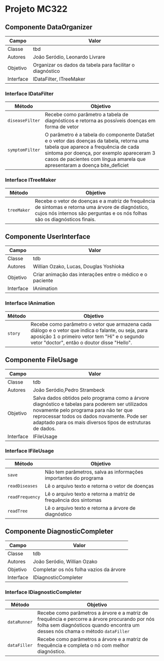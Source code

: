 # Projeto MC322

## Componente DataOrganizer
|Campo | Valor|
|------|--------|
|Classe|tbd|
|Autores|João Seródio, Leonardo Livrare|
|Objetivo|Organizar os dados da tabela para facilitar o diagnóstico|
|Interface|IDataFilter, ITreeMaker|

### Interface IDataFilter
|Método| Objetivo|
|------|--------|
|`diseaseFilter`|Recebe como parâmetro a tabela de diagnósticos e retorna as possíveis doenças em forma de vetor|
|`symptomFilter`|O parâmetro é a tabela do componente DataSet e o vetor das doenças da tabela, retorna uma tabela que aparece a frequência de cada sintoma por doença, por exemplo apareceram 3 casos de pacientes com língua amarela que apresentaram a doença bite_deficiet |

### Interface ITreeMaker
|Método| Objetivo|
|------|--------|
|`treeMaker`|Recebe o vetor de doenças e a matriz de frequência de sintomas e retorna uma árvore de diagnóstico, cujos nós internos são perguntas e os nós folhas são os diagnósticos finais.|


## Componente UserInterface
|Campo | Valor|
|------|--------|
|Classe|tdb|
|Autores|Willian Ozako, Lucas, Douglas Yoshioka|
|Objetivo|Criar animação das interações entre o médico e o paciente|
|Interface|IAnimation|

### Interface IAnimation
|Método| Objetivo|
|------|--------|
|`story`|Recebe como parâmetro o vetor que armazena cada diálogo e o vetor que indica o falante, ou seja, para  aposição 1 o primeiro vetor tem "Hi" e o segundo vetor "doctor", então o doutor disse "Hello". |


## Componente FileUsage
|Campo | Valor|
|------|--------|
|Classe|tdb|
|Autores|João Seródio,Pedro Strambeck|
|Objetivo|Salva dados obtidos pelo programa como a árvore diagnóstico e tabelas para poderem ser utilizados novamente pelo programa para não ter que reprocessar todos os dados novamente. Pode ser adaptado para os mais diversos tipos de estruturas de dados.|
|Interface|IFileUsage|


### Interface IFileUsage
|Método| Objetivo|
|------|--------|
|`save`| Não tem parâmetros, salva as informações importantes do programa |
|`readDiseases`| Lê o arquivo texto e retorna o vetor de doenças |
|`readFrequency`| Lê o arquivo texto e retorna a matriz de frequência dos sintomas|
|`readTree`| Lê o arquivo texto e retorna a árvore de diagnóstico|



## Componente DiagnosticCompleter
|Campo | Valor|
|------|--------|
|Classe|tdb|
|Autores|João Seródio, Willian Ozako|
|Objetivo|Completar os nós folha vazios da árvore|
|Interface|IDiagnosticCompleter|



### Interface IDiagnosticCompleter
|Método| Objetivo|
|------|--------|
|`dataRunner`| Recebe como parâmetros a árvore e a matriz de frequência e percorre a árvore procurando por nós folha sem diagnósticos quando encontra um desses nós chama o método `dataFiller`|
|`dataFiller`|  Recebe como parâmetros a árvore e a matriz de frequência e completa o nó com melhor diagnóstico. |
